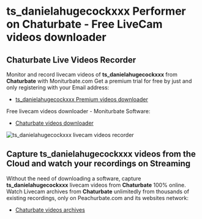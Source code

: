 # ts_danielahugecockxxx Performer on Chaturbate - Free LiveCam videos downloader

## Chaturbate Live Videos Recorder

Monitor and record livecam videos of **ts_danielahugecockxxx** from **Chaturbate** with Moniturbate.com
Get a premium trial for free by just and only registering with your Email address:
* [ts_danielahugecockxxx Premium videos downloader](https://moniturbate.com/request-demo-licence-key.html)

Free livecam videos downloader - Moniturbate Software:
* [Chaturbate videos downloader](https://moniturbate.com/moniturbate-download-software.html)

![ts_danielahugecockxxx livecam videos recorder](https://peachurnet.com/templates/moniturbate-software.png)


## Capture ts_danielahugecockxxx videos from the Cloud and watch your recordings on Streaming

Without the need of downloading a software, capture **ts_danielahugecockxxx** livecam videos from **Chaturbate** 100% online.
Watch Livecam archives from **Chaturbate** unlimitedly from thousands of existing recordings, only on Peachurbate.com and its websites network:
* [Chaturbate videos archives](https://peachurnet.com/)